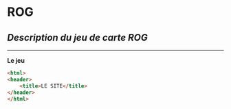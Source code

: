 # ROG

## *Description du jeu de carte ROG*



<hr/>

**Le jeu**


```html
<html>
<header>
    <title>LE SITE</title>    
</header>
</html>
```

